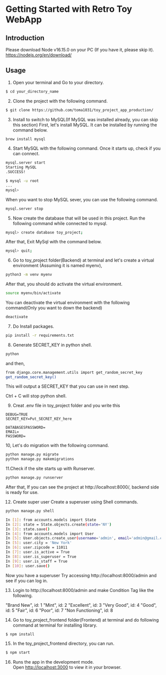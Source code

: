 # Getting Started with Retro Toy WebApp

## Introduction

Please download Node v16.15.0 on your PC (If you have it, please skip it).
https://nodejs.org/en/download/

## Usage

1. Open your terminal and Go to your directory.
```bash
$ cd your_directory_name
```

2. Clone the project with the following command.
```bash
$ git clone https://github.com/toma1031/toy_project_app_production/
```

3. Install to switch to MySQL(If MySQL was installed already, you can skip this section)
First, let's install MySQL. It can be installed by running the command below.
```bash
brew install mysql
```

4. Start MySQL with the following command. Once it starts up, check if you can connect.
```bash
mysql.server start
Starting MySQL
.SUCCESS!

$ mysql -u root
...
mysql>
```

When you want to stop MySQL sever, you can use the following command.
```bash
mysql.server stop
```

5. Now create the database that will be used in this project. 
Run the following command while connected to mysql.
```bash
mysql> create database toy_project;
```

After that,
Exit MySql with the command below.
```bash
mysql> quit;
```

6. Go to toy_project folder(Backend) at terminal and let's create a virtual environment (Assuming it is named myenv),
```bash
python3 -m venv myenv
```

After that, you should do activate the virtual environment.
```bash
source myenv/bin/activate 
```

You can deactivate the virtual environment with the following command(Only you want to down the backend)
```bash
deactivate
```

7. Do Install packages.
```bash
pip install -r requirements.txt
```

8. Generate SECRET_KEY in python shell.
```bash
python
```

and then,

```bash
from django.core.management.utils import get_random_secret_key
get_random_secret_key() 
```

This will output a SECRET_KEY that you can use in next step.

Ctrl + C will stop python shell.

9. Creat .env file in toy_project folder and you write this
```
DEBUG=TRUE
SECRET_KEY=Put_SECRET_KEY_here

DATABASESPASSWORD=
EMAIL=
PASSWORD=
```

10, Let's do migration with the following command.
```bash
python manage.py migrate
python manage.py makemigrations
```

11.Check if the site starts up with Runserver.
```bash
python manage.py runserver
```
After that,
If you can see the project at http://localhost:8000/,
backend side is ready for use.

12. Create super user
Create a superuser using Shell commands.
```bash
python manage.py shell

In [1]: from accounts.models import State
In [2]: state = State.objects.create(state='NY')
In [3]: state.save()
In [4]: from accounts.models import User
In [5]: User.objects.create_user(username='admin', email='admin@gmail.com', password='testpass')
In [5]: user.city = 'New York'
In [6]: user.zipcode = 11011
In [7]: user.is_active = True
In [8]: user.is_superuser = True
In [9]: user.is_staff = True
In [10]: user.save()
```
Now you have a superuser
Try accessing http://localhost:8000/admin and see if you can log in.

13. Login to http://localhost:8000/admin and make Condition Tag like the following.

"Brand New", id: 1
"Mint", id: 2
"Excellent", id: 3
"Very Good", id: 4
"Good", id: 5
"Fair", id: 6
"Poor", id: 7
"Non Functioning", id: 8

14. Go to toy_project_frontend folder(Frontend) at terminal and do following command at terminal for installing library.
```bash
$ npm install
```

15. In the toy_project_frontend directory, you can run.
```bash
$ npm start
```

16. Runs the app in the development mode.\
Open [http://localhost:3000](http://localhost:3000) to view it in your browser.